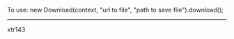 To use:
new Download(context, "url to file", "path to save file").download();














---

xtr143